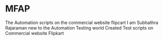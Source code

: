 # MFAP
The Automation scripts on the commercial website flipcart
I am Subhathra Rajaraman new to the Automation Testing world Created Test scripts on Commercial website Flipkart
